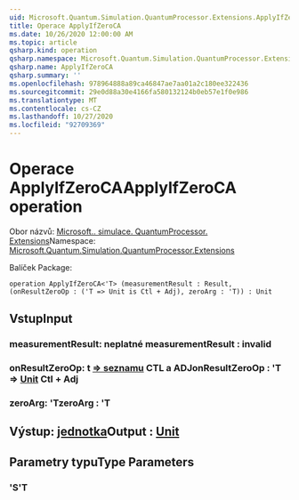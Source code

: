 ```yaml
---
uid: Microsoft.Quantum.Simulation.QuantumProcessor.Extensions.ApplyIfZeroCA
title: Operace ApplyIfZeroCA
ms.date: 10/26/2020 12:00:00 AM
ms.topic: article
qsharp.kind: operation
qsharp.namespace: Microsoft.Quantum.Simulation.QuantumProcessor.Extensions
qsharp.name: ApplyIfZeroCA
qsharp.summary: ''
ms.openlocfilehash: 978964888a89ca46847ae7aa01a2c180ee322436
ms.sourcegitcommit: 29e0d88a30e4166fa580132124b0eb57e1f0e986
ms.translationtype: MT
ms.contentlocale: cs-CZ
ms.lasthandoff: 10/27/2020
ms.locfileid: "92709369"
---
```

# <a name="applyifzeroca-operation"></a><span data-ttu-id="a9cdb-102">Operace ApplyIfZeroCA</span><span class="sxs-lookup"><span data-stu-id="a9cdb-102">ApplyIfZeroCA operation</span></span>

<span data-ttu-id="a9cdb-103">Obor názvů: [Microsoft.. simulace. QuantumProcessor. Extensions](xref:Microsoft.Quantum.Simulation.QuantumProcessor.Extensions)</span><span class="sxs-lookup"><span data-stu-id="a9cdb-103">Namespace: [Microsoft.Quantum.Simulation.QuantumProcessor.Extensions](xref:Microsoft.Quantum.Simulation.QuantumProcessor.Extensions)</span></span>

<span data-ttu-id="a9cdb-104">Balíček [](https://nuget.org/packages/)</span><span class="sxs-lookup"><span data-stu-id="a9cdb-104">Package: [](https://nuget.org/packages/)</span></span>




```qsharp
operation ApplyIfZeroCA<'T> (measurementResult : Result, (onResultZeroOp : ('T => Unit is Ctl + Adj), zeroArg : 'T)) : Unit
```


## <a name="input"></a><span data-ttu-id="a9cdb-105">Vstup</span><span class="sxs-lookup"><span data-stu-id="a9cdb-105">Input</span></span>

### <a name="measurementresult--__invalidresult__"></a><span data-ttu-id="a9cdb-106">measurementResult: __neplatné <Result>__</span><span class="sxs-lookup"><span data-stu-id="a9cdb-106">measurementResult : __invalid<Result>__</span></span>




### <a name="onresultzeroop--t--unit-ctl--adj"></a><span data-ttu-id="a9cdb-107">onResultZeroOp: t [=> seznamu](xref:microsoft.quantum.lang-ref.unit) CTL a ADJ</span><span class="sxs-lookup"><span data-stu-id="a9cdb-107">onResultZeroOp : 'T => [Unit](xref:microsoft.quantum.lang-ref.unit) Ctl + Adj</span></span>




### <a name="zeroarg--t"></a><span data-ttu-id="a9cdb-108">zeroArg: 'T</span><span class="sxs-lookup"><span data-stu-id="a9cdb-108">zeroArg : 'T</span></span>





## <a name="output--unit"></a><span data-ttu-id="a9cdb-109">Výstup: [jednotka](xref:microsoft.quantum.lang-ref.unit)</span><span class="sxs-lookup"><span data-stu-id="a9cdb-109">Output : [Unit](xref:microsoft.quantum.lang-ref.unit)</span></span>



## <a name="type-parameters"></a><span data-ttu-id="a9cdb-110">Parametry typu</span><span class="sxs-lookup"><span data-stu-id="a9cdb-110">Type Parameters</span></span>

### <a name="t"></a><span data-ttu-id="a9cdb-111">'S</span><span class="sxs-lookup"><span data-stu-id="a9cdb-111">'T</span></span>

